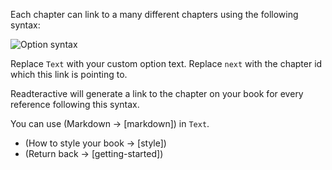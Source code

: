 Each chapter can link to a many different chapters using the following syntax:

![Option syntax](https://i.imgur.com/eYrcPM9.png)

Replace `Text` with your custom option text. Replace `next` with the chapter id which this link is pointing to.

Readteractive will generate a link to the chapter on your book for every reference following this syntax.

You can use (Markdown -> [markdown]) in `Text`.

- (How to style your book -> [style])
- (Return back -> [getting-started])